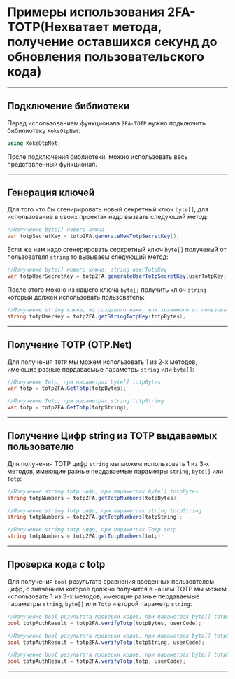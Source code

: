 # Примеры использования 2FA-TOTP(Нехватает метода, получение оставшихся секунд до обновления пользовательского кода)

***
## Подключение библиотеки
Перед использованием функционала `2FA-TOTP` нужно подключить бибилиотеку `KoksOtpNet`:
```C#
using KoksOtpNet;
```
После подключения библиотеки, можно использовать весь представленный функционал.
***
## Генерация ключей
Для того что бы сгенирировать новый секретный ключ `byte[]`, для использование в своих проектах надо вызвать следующий метод:
```C#
//Получение byte[] нового ключа
var totpSecretKey = totp2FA.generateNewTotpSecretKey();
```
Если же нам надо сгенерировать серкретный ключ `byte[]` полученый от пользователя `string` то вызываем следующий метод:
```C#
//Получение byte[] нового ключа, string userTotpKey
var totpUserSecretKey = totp2FA.generateUserTotpSecretKey(userTotpKey); 
```
После этого можно из нашего ключа `byte[]` получить ключ `string` который должен использовать пользователь:
```C#
//Получение string ключа, из созданого нами, или хранимого от пользователя, byte [] totpBytes 
string totpUserKey = totp2FA.getStringTotpKey(totpBytes); 
```
***
## Получение TOTP (OTP.Net)
Для получения `TOTP` мы можем использовать 1 из 2-х методов, имеющие разные пердаваемые параметры `string` или `byte[]`:
```C#
//Получение Totp, при параметрах byte[] totpBytes
var totp = totp2FA.GetTotp(totpBytes);
```

```C#
//Получение Totp, при параметрах string totpString
var totp = totp2FA.GetTotp(totpString);
```
***
## Получение Цифр string из TOTP выдаваемых пользователю
Для получения TOTP цифр `string` мы можем использовать 1 из 3-х методов, имеющие разные пердаваемые параметры `string`, `byte[]` или `Totp`:
```C#
//Получение string totp цифр, при параметрах byte[] totpBytes
string totpNumbers = totp2FA.getTotpNumbers(totpBytes);
```

```C#
//Получение string totp цифр, при параметрах string totpString
string totpNumbers = totp2FA.getTotpNumbers(totpString);
```
```C#
//Получение string totp цифр, при параметрах Totp totp
string totpNumbers = totp2FA.getTotpNumbers(totp);
```
***
## Проверка кода с totp
Для получения `bool` результата сравнения введенных пользовтелем цифр, с значением которое должно получится в нашем TOTP мы можем использовать 1 из 3-х методов, имеющие разные пердаваемые параметры `string`, `byte[]` или `Totp` и второй параметр `string`:
```C#
//Получение bool результата проверки кодов, при параметрах byte[] totpBytes и string userCode
bool totpAuthResult = totp2FA.verifyTotp(totpBytes, userCode);
```

```C#
//Получение bool результата проверки кодов, при параметрах byte[] totpBytes и string userCode
bool totpAuthResult = totp2FA.verifyTotp(totpString, userCode);
```
```C#
//Получение bool результата проверки кодов, при параметрах byte[] totpBytes и string userCode
bool totpAuthResult = totp2FA.verifyTotp(totp, userCode);
```
***
